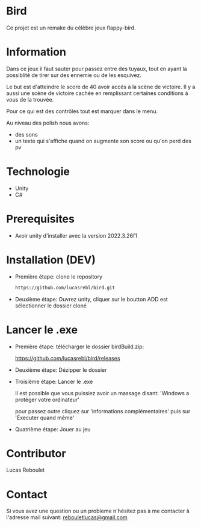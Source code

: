 # Bird

Ce projet est un remake du célèbre jeux flappy-bird.

# Information

Dans ce jeux il faut sauter pour passez entre des tuyaux,
tout en ayant la possiblité de tirer sur des ennemie ou de les esquivez.

Le but est d'atteindre le score de 40 avoir accés à la scène de victoire.
Il y a aussi une scène de victoire cachée en remplissant certaines conditions à vous de la trouvée.

Pour ce qui est des contrôles tout est marquer dans le menu.

Au niveau des polish nous avons:
  - des sons
  - un texte qui s'affiche quand on augmente son score ou qu'on perd des pv

# Technologie

  - Unity
  - C#

# Prerequisites

  - Avoir unity d'installer avec la version 2022.3.26f1

# Installation (DEV)

  - Première étape: clone le repository
    ```bash
    https://github.com/lucasrebl/bird.git
    ```

  - Deuxième étape: Ouvrez unity, cliquer sur le boutton ADD est sélectionner le dossier cloné

# Lancer le .exe

  - Première étape: télécharger le dossier birdBuild.zip:
    
    https://github.com/lucasrebl/bird/releases

  - Deuxième étape: Dézipper le dossier

  - Troisième étape: Lancer le .exe
    
      Il est possible que vous puissiez avoir un massage disant:
        'Windows a protéger votre ordinateur'

      pour passez outre cliquez sur 'informations complémentaires' puis sur 'Éxecuter quand même'

  - Quatrième étape: Jouer au jeu

# Contributor

Lucas Reboulet

# Contact

Si vous avez une question ou un probleme n'hésitez pas à me contacter à l'adresse mail suivant: rebouletlucas@gmail.com
